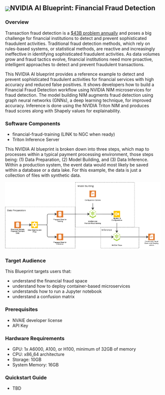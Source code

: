 <h2><img align="center" src="https://github.com/user-attachments/assets/cbe0d62f-c856-4e0b-b3ee-6184b7c4d96f">NVIDIA AI Blueprint: Financial Fraud Detection
</h2>

### Overview
Transaction fraud detection is a [$43B problem annually](https://nilsonreport.com/articles/card-fraud-losses-worldwide-2/) and poses a big challenge for financial institutions to detect and prevent sophisticated fraudulent activities. Traditional fraud detection methods, which rely on rules-based systems, or statistical methods, are reactive and increasingly ineffective in identifying sophisticated fraudulent activities. As data volumes grow and fraud tactics evolve, financial institutions need more proactive, intelligent approaches to detect and prevent fraudulent transactions. 

This NVIDIA AI blueprint provides a reference example to detect and prevent sophisticated fraudulent activities for financial services with high accuracy and reduced false positives. It shows developers how to build a Financial Fraud Detection workflow using NVIDIA NIM microservices for fraud detection.  The model building NIM augments fraud detection using graph neural networks (GNNs), a deep learning technique, for improved accuracy. Inference is done using the NVIDIA Triton NIM and produces fraud scores along with Shapely values for explainability.


### Software Components
- financial-fraud-training  (LINK to NGC when ready)
- Triton Inference Server

This NVIDIA AI blueprint is broken down into three steps, which map to processes within a typical payment processing environment, those steps being: (1) Data Preparation, (2) Model Building, and (3) Data Inference. Within a production system, the event data would most likely be saved within a database or a data lake.  For this example, the data is just a collection of files with synthetic data. 

<img width="1000" alt="Architecture Diagram" src="docs/financial-fraud-bp.png"/>


### Target Audience
This Blueprint targets users that:
* understand the financial fraud space
* understand how to deploy container-based microservices
* understands how to run a Jupyter notebook
* understand a confusion matrix


### Prerequisites
- NVAIE developer license
- API Key

### Hardware Requirements
* GPU: 1x A6000, A100, or H100, minimum of 32GB of memory 
* CPU: x86_64 architecture
* Storage: 10GB
* System Memory: 16GB

### Quickstart Guide
- TBD


